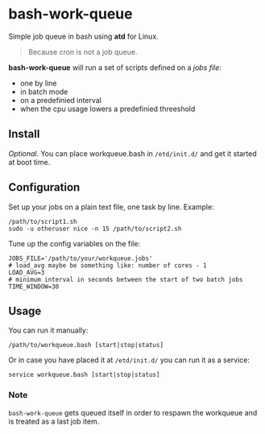 bash-work-queue
===============

Simple job queue in bash using **atd** for Linux.

> Because cron is not a job queue.

**bash-work-queue** will run a set of scripts defined on a *jobs file*:

- one by line
- in batch mode
- on a predefinied interval
- when the cpu usage lowers a predefinied threeshold


## Install

*Optional*. You can place workqueue.bash in `/etd/init.d/` and get it started at boot time.

## Configuration

Set up your jobs on a plain text file, one task by line. Example:

    /path/to/script1.sh
    sudo -u otheruser nice -n 15 /path/to/script2.sh

Tune up the config variables on the file:

    JOBS_FILE='/path/to/your/workqueue.jobs'
    # load_avg maybe be something like: number of cores - 1
    LOAD_AVG=3
    # minimum interval in seconds between the start of two batch jobs
    TIME_WINDOW=30

## Usage

You can run it manually:

    /path/to/workqueue.bash [start|stop|status]

Or in case you have placed it at `/etd/init.d/` you can run it as a service:

    service workqueue.bash [start|stop|status]

### Note

`bash-work-queue` gets queued itself in order to respawn the workqueue and is treated as a last job item.
